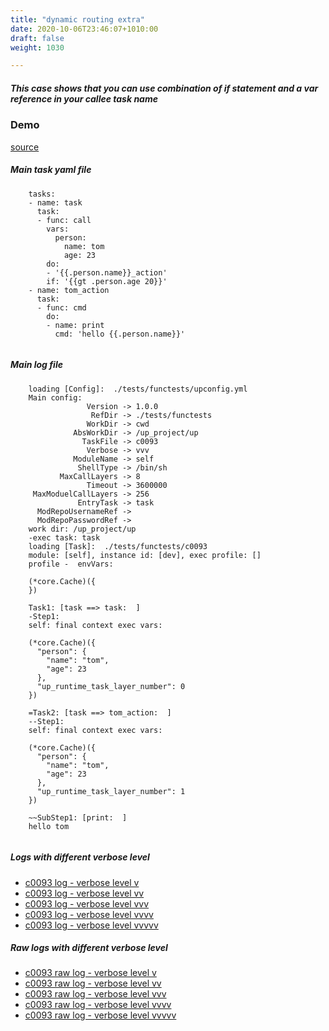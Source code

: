 ```yaml
---
title: "dynamic routing extra"
date: 2020-10-06T23:46:07+1010:00
draft: false
weight: 1030

---
```


##### This case shows that you can use combination of if statement and a var reference in your callee task name


### Demo








[source](https://github.com/upcmd/up/blob/master/tests/functests/c0093.yml)

##### Main task yaml file
```
    tasks:
    - name: task
      task:
      - func: call
        vars:
          person:
            name: tom
            age: 23
        do:
        - '{{.person.name}}_action'
        if: '{{gt .person.age 20}}'
    - name: tom_action
      task:
      - func: cmd
        do:
        - name: print
          cmd: 'hello {{.person.name}}'
    
```
##### Main log file
```
    loading [Config]:  ./tests/functests/upconfig.yml
    Main config:
                 Version -> 1.0.0
                  RefDir -> ./tests/functests
                 WorkDir -> cwd
              AbsWorkDir -> /up_project/up
                TaskFile -> c0093
                 Verbose -> vvv
              ModuleName -> self
               ShellType -> /bin/sh
           MaxCallLayers -> 8
                 Timeout -> 3600000
     MaxModuelCallLayers -> 256
               EntryTask -> task
      ModRepoUsernameRef -> 
      ModRepoPasswordRef -> 
    work dir: /up_project/up
    -exec task: task
    loading [Task]:  ./tests/functests/c0093
    module: [self], instance id: [dev], exec profile: []
    profile -  envVars:
    
    (*core.Cache)({
    })
    
    Task1: [task ==> task:  ]
    -Step1:
    self: final context exec vars:
    
    (*core.Cache)({
      "person": {
        "name": "tom",
        "age": 23
      },
      "up_runtime_task_layer_number": 0
    })
    
    =Task2: [task ==> tom_action:  ]
    --Step1:
    self: final context exec vars:
    
    (*core.Cache)({
      "person": {
        "name": "tom",
        "age": 23
      },
      "up_runtime_task_layer_number": 1
    })
    
    ~~SubStep1: [print:  ]
    hello tom
    
```


##### Logs with different verbose level
* [c0093 log - verbose level v](../../logs/c0093_v)
* [c0093 log - verbose level vv](../../logs/c0093_vv)
* [c0093 log - verbose level vvv](../../logs/c0093_vvvv)
* [c0093 log - verbose level vvvv](../../logs/c0093_vvvv)
* [c0093 log - verbose level vvvvv](../../logs/c0093_vvvvv)

##### Raw logs with different verbose level
* [c0093 raw log - verbose level v](../../reflogs/c0093_v.log)
* [c0093 raw log - verbose level vv](../../reflogs/c0093_vv.log)
* [c0093 raw log - verbose level vvv](../../reflogs/c0093_vvv.log)
* [c0093 raw log - verbose level vvvv](../../reflogs/c0093_vvvv.log)
* [c0093 raw log - verbose level vvvvv](../../reflogs/c0093_vvvvv.log)







